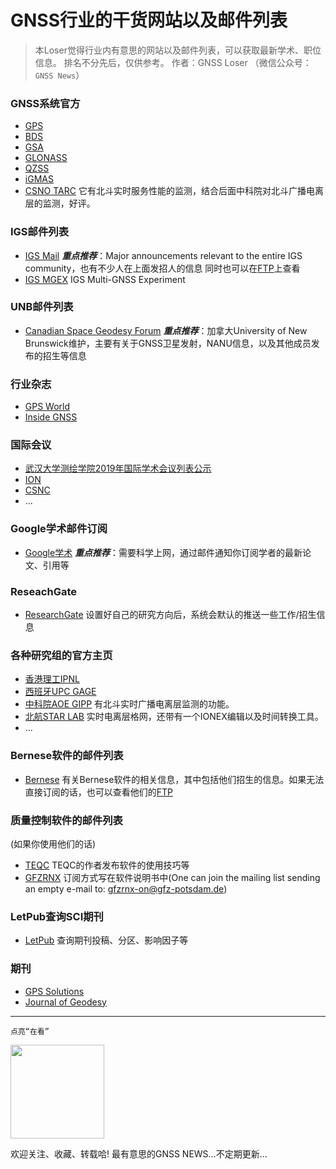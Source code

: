 
# GNSS行业的干货网站以及邮件列表

>本Loser觉得行业内有意思的网站以及邮件列表，可以获取最新学术、职位信息。
排名不分先后，仅供参考。
>作者：GNSS Loser （微信公众号：`GNSS News`）

### GNSS系统官方
- [GPS](https://www.gps.gov/)
- [BDS](http://beidou.gov.cn/)
- [GSA](https://galileognss.eu/)
- [GLONASS](http://www.glonass-svoevp.ru/index.php?option=com_content&view=article&id=146&Itemid=305&lang=en)
- [QZSS](https://qzss.go.jp/en/)
- [iGMAS](http://www.igmas.org/)
- [CSNO TARC](http://www.csno-tarc.cn/)
它有北斗实时服务性能的监测，结合后面中科院对北斗广播电离层的监测，好评。

### IGS邮件列表
- [IGS Mail](https://lists.igs.org/mailman/listinfo/igsmail)
***重点推荐***：Major announcements relevant to the entire IGS community，也有不少人在上面发招人的信息
同时也可以在[FTP](https://lists.igs.org/pipermail/igsmail/)上查看
- [IGS MGEX](https://lists.igs.org/mailman/listinfo/igs-mgex)
IGS Multi-GNSS Experiment

### UNB邮件列表
- [Canadian Space Geodesy Forum](http://gauss.gge.unb.ca/CANSPACE.html)
***重点推荐***：加拿大University of New Brunswick维护，主要有关于GNSS卫星发射，NANU信息，以及其他成员发布的招生等信息

### 行业杂志
- [GPS World](https://www.gpsworld.com/)
- [Inside GNSS](https://insidegnss.com/)

### 国际会议
- [武汉大学测绘学院2019年国际学术会议列表公示](http://main.sgg.whu.edu.cn/jiaoxue/yanjiusheng/2019/0221/4062.html)
- [ION](https://www.ion.org/)
- [CSNC](https://beidou.org/)
- ...

### Google学术邮件订阅
- [Google学术](https://scholar.google.com/)
***重点推荐***：需要科学上网，通过邮件通知你订阅学者的最新论文、引用等

### ReseachGate
- [ResearchGate](https://www.researchgate.net)
设置好自己的研究方向后，系统会默认的推送一些工作/招生信息

### 各种研究组的官方主页
- [香港理工IPNL](https://www.polyu-ipn-lab.com/)
- [西班牙UPC GAGE](https://gage.upc.edu/)
- [中科院AOE GIPP](http://www.gipp.org.cn/prolist/10/)
有北斗实时广播电离层监测的功能。
- [北航STAR LAB](http://ionosphere.cn/)
实时电离层格网，还带有一个IONEX编辑以及时间转换工具。
- ...

### Bernese软件的邮件列表
- [Bernese](http://www.bernese.unibe.ch/support/)
有关Bernese软件的相关信息，其中包括他们招生的信息。如果无法直接订阅的话，也可以查看他们的[FTP](http://www.bernese.unibe.ch/bswmail.php)

### 质量控制软件的邮件列表
(如果你使用他们的话)
- [TEQC](https://www.unavco.org/software/data-processing/teqc/teqc.html)
TEQC的作者发布软件的使用技巧等
- [GFZRNX](http://semisys.gfz-potsdam.de/semisys/scripts/download/index.php)
订阅方式写在软件说明书中(One can join the mailing list sending an empty e-mail to: gfzrnx-on@gfz-potsdam.de)

### LetPub查询SCI期刊
- [LetPub](https://www.letpub.com.cn/index.php?page=journalapp&view=search)
查询期刊投稿、分区、影响因子等

### 期刊
- [GPS Solutions](https://www.springer.com/journal/10291)
- [Journal of Geodesy](https://www.springer.com/journal/190)

---
`点亮“在看”`

<img width = '150' height ='150' src="https://i.imgur.com/oMvpN6k.png"/>

欢迎关注、收藏、转载哈!
最有意思的GNSS NEWS…不定期更新…
